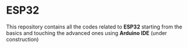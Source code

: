 # ESP32
This repository contains all the codes related to __ESP32__ starting from the basics and touching the advanced ones using __Arduino IDE__  (under construction)
